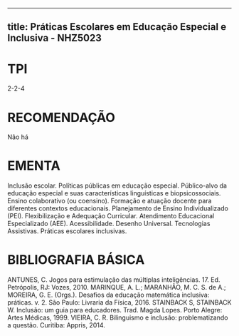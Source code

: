 
---
title: Práticas Escolares em Educação Especial e Inclusiva - NHZ5023 
---

# TPI

2-2-4

# RECOMENDAÇÃO

Não há

# EMENTA

Inclusão escolar. Políticas públicas em educação especial.  Público-alvo da educação especial e suas características linguísticas e biopsicossociais. Ensino colaborativo (ou coensino). Formação e atuação docente para diferentes contextos educacionais. Planejamento de Ensino Individualizado (PEI). Flexibilização e Adequação Curricular. Atendimento Educacional Especializado (AEE). Acessibilidade. Desenho Universal. Tecnologias Assistivas. Práticas escolares inclusivas.

# BIBLIOGRAFIA BÁSICA

ANTUNES, C. Jogos para estimulação das múltiplas inteligências. 17. Ed. Petrópolis, RJ: Vozes, 2010. 
MARINQUE, A. L.; MARANHÃO, M. C. S. de A.; MOREIRA, G. E. (Orgs.). Desafios da educação matemática inclusiva: práticas. v. 2. São Paulo: Livraria da Física, 2016. 
STAINBACK S, STAINBACK W. Inclusão: um guia para educadores. Trad. Magda Lopes. Porto Alegre: Artes Médicas, 1999. 
VIEIRA, C. R. Bilinguismo e inclusão: problematizando a questão. Curitiba: Appris, 2014.
        